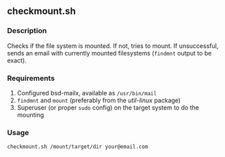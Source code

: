 ## checkmount.sh

### Description

Checks if the file system is mounted. If not, tries to mount. If unsuccessful,
sends an email with currently mounted filesystems (`findmnt` output to be
exact).

### Requirements

1. Configured bsd-mailx, available as `/usr/bin/mail`
2. `findmnt` and `mount` (preferably from the _util-linux_ package)
4. Superuser (or proper `sudo` config) on the target system to do the mounting

### Usage

`checkmount.sh /mount/target/dir your@email.com`
